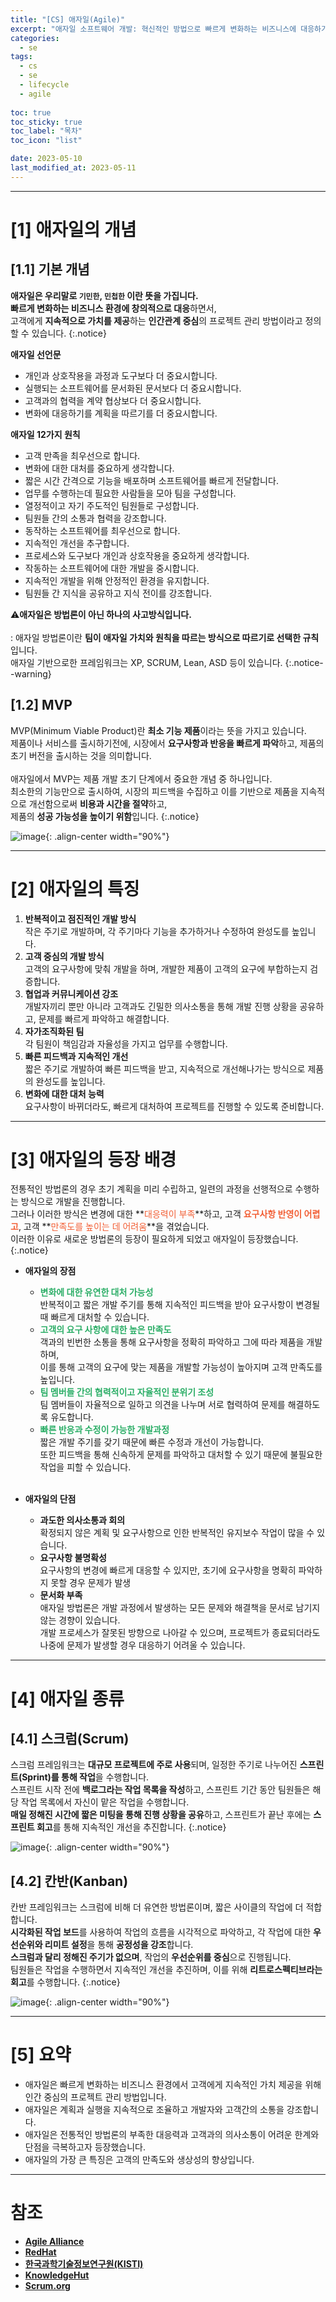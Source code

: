 ```yaml
---
title: "[CS] 애자일(Agile)"
excerpt: "애자일 소프트웨어 개발: 혁신적인 방법으로 빠르게 변화하는 비즈니스에 대응하기"
categories:
  - se
tags:
  - cs
  - se
  - lifecycle
  - agile
  
toc: true
toc_sticky: true
toc_label: "목차"
toc_icon: "list"

date: 2023-05-10
last_modified_at: 2023-05-11
---
```


- - - - - - - - - - - - - - - - - - - - - - - - - - - - - - - - - - - - - - - - - - - - - - - - - - - - - - - - - - - - 
# [1] 애자일의 개념

## [1.1] 기본 개념

**애자일은 우리말로 `기민한`, `민첩한` 이란 뜻을 가집니다.**<br>
**빠르게 변화하는 비즈니스 환경에 창의적으로 대응**하면서,<br>
고객에게 **지속적으로 가치를 제공**하는 **인간관계 중심**의 프로젝트 관리 방법이라고 정의할 수 있습니다.
{:.notice}

>
 **애자일 선언문**
 - 개인과 상호작용을 과정과 도구보다 더 중요시합니다.
 - 실행되는 소프트웨어를 문서화된 문서보다 더 중요시합니다.
 - 고객과의 협력을 계약 협상보다 더 중요시합니다.
 - 변화에 대응하기를 계획을 따르기를 더 중요시합니다.

>
 **애자일 12가지 원칙**
 - 고객 만족을 최우선으로 합니다.
 - 변화에 대한 대처를 중요하게 생각합니다.
 - 짧은 시간 간격으로 기능을 배포하며 소프트웨어를 빠르게 전달합니다.
 - 업무를 수행하는데 필요한 사람들을 모아 팀을 구성합니다.
 - 열정적이고 자기 주도적인 팀원들로 구성합니다.
 - 팀원들 간의 소통과 협력을 강조합니다.
 - 동작하는 소프트웨어를 최우선으로 합니다.
 - 지속적인 개선을 추구합니다.
 - 프로세스와 도구보다 개인과 상호작용을 중요하게 생각합니다.
 - 작동하는 소프트웨어에 대한 개발을 중시합니다.
 - 지속적인 개발을 위해 안정적인 환경을 유지합니다.
 - 팀원들 간 지식을 공유하고 지식 전이를 강조합니다.

⚠️**애자일은 방법론이 아닌 하나의 사고방식입니다.**<br><br>
 : 애자일 방법론이란 **팀이 애자일 가치와 원칙을 따르는 방식으로 따르기로 선택한 규칙**입니다.<br>
 애자일 기반으로한 프레임워크는 XP, SCRUM, Lean, ASD 등이 있습니다.
{:.notice--warning}

## [1.2] MVP

MVP(Minimum Viable Product)란 **최소 기능 제품**이라는 뜻을 가지고 있습니다.<br>
제품이나 서비스를 출시하기전에, 시장에서 **요구사항과 반응을 빠르게 파악**하고, 제품의 초기 버전을 출시하는 것을 의미합니다.<br><br>
애자일에서 MVP는 제품 개발 초기 단계에서 중요한 개념 중 하나입니다.<br>
최소한의 기능만으로 출시하여, 시장의 피드백을 수집하고 이를 기반으로 제품을 지속적으로 개선함으로써 **비용과 시간을 절약**하고,<br>
제품의 **성공 가능성을 높이기 위함**입니다.
{:.notice}

![image](https://github.com/kunheelib/kunheelib.github.io/assets/131929869/95d3a91d-e64f-44df-82b4-a366763c9790){: .align-center width="90%"}

- - - - - - - - - - - - - - - - - - - - - - - - - - - - - - - - - - - - - - - - - - - - - - - - - - - - - - - - - - - - 
# [2] 애자일의 특징

1. **반복적이고 점진적인 개발 방식**<br>
    작은 주기로 개발하며, 각 주기마다 기능을 추가하거나 수정하여 완성도를 높입니다.
2. **고객 중심의 개발 방식**<br>
    고객의 요구사항에 맞춰 개발을 하며, 개발한 제품이 고객의 요구에 부합하는지 검증합니다.
3. **협업과 커뮤니케이션 강조**<br>
    개발자끼리 뿐만 아니라 고객과도 긴밀한 의사소통을 통해 개발 진행 상황을 공유하고, 문제를 빠르게 파악하고 해결합니다.
4. **자가조직화된 팀**<br>
    각 팀원이 책임감과 자율성을 가지고 업무를 수행합니다.
5. **빠른 피드백과 지속적인 개선**<br>
    짧은 주기로 개발하여 빠른 피드백을 받고, 지속적으로 개선해나가는 방식으로 제품의 완성도를 높입니다.
6. **변화에 대한 대처 능력**<br>
    요구사항이 바뀌더라도, 빠르게 대처하여 프로젝트를 진행할 수 있도록 준비합니다.

- - - - - - - - - - - - - - - - - - - - - - - - - - - - - - - - - - - - - - - - - - - - - - - - - - - - - - - - - - - - 
# [3] 애자일의 등장 배경

전통적인 방법론의 경우 초기 계획을 미리 수립하고, 일련의 과정을 선행적으로 수행하는 방식으로 개발을 진행합니다.<br>그러나 이러한 방식은 변경에 대한 **<span style="color:#F25E34">대응력이 부족</span>**하고, 고객 **<span style="color:#F25E34">요구사항 반영이 어렵고</span>**, 고객 **<span style="color:#F25E34">만족도를 높이는 데 어려움</span>**을 겪었습니다.<br>이러한 이유로 새로운 방법론의 등장이 필요하게 되었고 애자일이 등장했습니다.
{:.notice}

- **애자일의 장점**
    - **<span style="color:#2cae67">변화에 대한 유연한 대처 가능성</span>**<br>
        반복적이고 짧은 개발 주기를 통해 지속적인 피드백을 받아 요구사항이 변경될 때 빠르게 대처할 수 있습니다.
    - **<span style="color:#2cae67">고객의 요구 사항에 대한 높은 만족도</span>**<br>
        객과의 빈번한 소통을 통해 요구사항을 정확히 파악하고 그에 따라 제품을 개발하며,<br>
        이를 통해 고객의 요구에 맞는 제품을 개발할 가능성이 높아지며 고객 만족도를 높입니다.
    - **<span style="color:#2cae67">팀 멤버들 간의 협력적이고 자율적인 분위기 조성</span>**<br>
        팀 멤버들이 자율적으로 일하고 의견을 나누며 서로 협력하여 문제를 해결하도록 유도합니다.
    - **<span style="color:#2cae67">빠른 반응과 수정이 가능한 개발과정</span>**<br>
        짧은 개발 주기를 갖기 때문에 빠른 수정과 개선이 가능합니다.<br>
        또한 피드백을 통해 신속하게 문제를 파악하고 대처할 수 있기 때문에 불필요한 작업을 피할 수 있습니다.
<br><br>

- **애자일의 단점**
    - **과도한 의사소통과 회의**<br>
        확정되지 않은 계획 및 요구사항으로 인한 반복적인 유지보수 작업이 많을 수 있습니다.
    - **요구사항 불명확성**<br>
        요구사항의 변경에 빠르게 대응할 수 있지만, 초기에 요구사항을 명확히 파악하지 못할 경우 문제가 발생
    - **문서화 부족**<br>
        애자일 방법론은 개발 과정에서 발생하는 모든 문제와 해결책을 문서로 남기지 않는 경향이 있습니다.<br>
        개발 프로세스가 잘못된 방향으로 나아갈 수 있으며, 프로젝트가 종료되더라도 나중에 문제가 발생할 경우 대응하기 어려울 수 있습니다.

- - - - - - - - - - - - - - - - - - - - - - - - - - - - - - - - - - - - - - - - - - - - - - - - - - - - - - - - - - - - 
# [4] 애자일 종류

## [4.1] 스크럼(Scrum)

스크럼 프레임워크는 **대규모 프로젝트에 주로 사용**되며, 일정한 주기로 나누어진 **스프린트(Sprint)를 통해 작업**을 수행합니다.<br>
스프린트 시작 전에 **백로그라는 작업 목록을 작성**하고, 스프린트 기간 동안 팀원들은 해당 작업 목록에서 자신이 맡은 작업을 수행합니다.<br>
**매일 정해진 시간에 짧은 미팅을 통해 진행 상황을 공유**하고, 스프린트가 끝난 후에는 **스프린트 회고**를 통해 지속적인 개선을 추진합니다.
{:.notice}

![image](https://github.com/kunheelib/kunheelib.github.io/assets/131929869/42f19f19-48d2-4276-b566-fa3fbcda3cd3){: .align-center width="90%"}

## [4.2] 칸반(Kanban)

칸반 프레임워크는 스크럼에 비해 더 유연한 방법론이며, 짧은 사이클의 작업에 더 적합합니다.<br>
**시각화된 작업 보드**를 사용하여 작업의 흐름을 시각적으로 파악하고, 각 작업에 대한 **우선순위와 리미트 설정**을 통해 **공정성을 강조**합니다.<br>
**스크럼과 달리 정해진 주기가 없으며**, 작업의 **우선순위를 중심**으로 진행됩니다.<br>
팀원들은 작업을 수행하면서 지속적인 개선을 추진하며, 이를 위해 **리트로스펙티브라는 회고**를 수행합니다.
{:.notice}

![image](https://github.com/kunheelib/kunheelib.github.io/assets/131929869/611104a2-035e-4899-bdfe-ae8d1e20543e){: .align-center width="90%"}

- - - - - - - - - - - - - - - - - - - - - - - - - - - - - - - - - - - - - - - - - - - - - - - - - - - - - - - - - - - - 
# [5] 요약

- 애자일은 빠르게 변화하는 비즈니스 환경에서 고객에게 지속적인 가치 제공을 위해 인간 중심의 프로젝트 관리 방법입니다.
- 애자일은 계획과 실행을 지속적으로 조율하고 개발자와 고객간의 소통을 강조합니다.
- 애자일은 전통적인 방법론의 부족한 대응력과 고객과의 의사소통이 어려운 한계와 단점을 극복하고자 등장했습니다.
- 애자일의 가장 큰 특징은 고객의 만족도와 생상성의 향상입니다.

- - - - - - - - - - - - - - - - - - - - - - - - - - - - - - - - - - - - - - - - - - - - - - - - - - - - - - - - - - - - 
# 참조
- [**Agile Alliance**](https://www.agilealliance.org/agile101/)
- [**RedHat**](https://www.redhat.com/ko/devops/what-is-agile-methodology)
- [**한국과학기술정보연구원(KISTI)**](https://koreascience.kr/article/JAKO201026055835754.page)
- [**KnowledgeHut**](https://www.knowledgehut.com/interview-questions/scrum)
- [**Scrum.org**](https://www.scrum.org/)